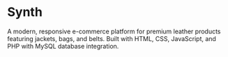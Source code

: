 # Synth
A modern, responsive e-commerce platform for premium leather products featuring jackets, bags, and belts. Built with HTML, CSS, JavaScript, and PHP with MySQL database integration.
